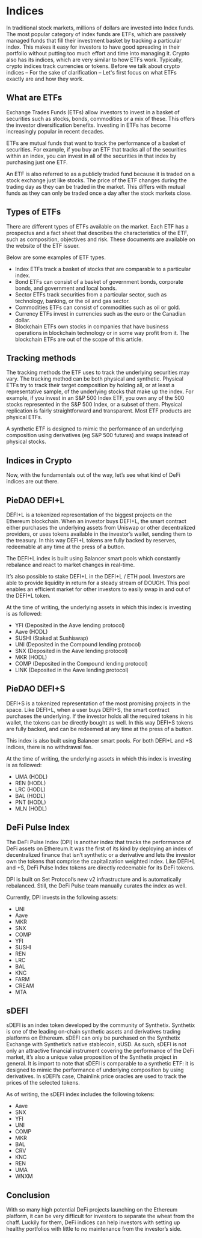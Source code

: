 # Indices

In traditional stock markets, millions of dollars are invested into Index funds. The most popular category of index funds are ETFs, which are passively managed funds that fill their investment basket by tracking a particular index. This makes it easy for investors to have good spreading in their portfolio without putting too much effort and time into managing it. Crypto also has its indices, which are very similar to how ETFs work. Typically, crypto indices track currencies or tokens. Before we talk about crypto indices – For the sake of clarification – Let's first focus on what ETFs exactly are and how they work.

## What are ETFs

Exchange Trades Funds (ETFs) allow investors to invest in a basket of securities such as stocks, bonds, commodities or a mix of these. This offers the investor diversification benefits. Investing in ETFs has become increasingly popular in recent decades.

ETFs are mutual funds that want to track the performance of a basket of securities. For example, if you buy an ETF that tracks all of the securities within an index, you can invest in all of the securities in that index by purchasing just one ETF.

An ETF is also referred to as a publicly traded fund because it is traded on a stock exchange just like stocks. The price of the ETF changes during the trading day as they can be traded in the market. This differs with mutual funds as they can only be traded once a day after the stock markets close.

## Types of ETFs

There are different types of ETFs available on the market. Each ETF has a prospectus and a fact sheet that describes the characteristics of the ETF, such as composition, objectives and risk. These documents are available on the website of the ETF issuer.

Below are some examples of ETF types.

- Index ETFs track a basket of stocks that are comparable to a particular index.
- Bond ETFs can consist of a basket of government bonds, corporate bonds, and government and local bonds.
- Sector ETFs track securities from a particular sector, such as technology, banking, or the oil and gas sector.
- Commodities ETFs can consist of commodities such as oil or gold.
- Currency ETFs invest in currencies such as the euro or the Canadian dollar.
- Blockchain ETFs own stocks in companies that have business operations in blockchain technology or in some way profit from it. The blockchain ETFs are out of the scope of this article.

## Tracking methods

The tracking methods the ETF uses to track the underlying securities may vary. The tracking method can be both physical and synthetic. Physical ETFs try to track their target composition by holding all, or at least a representative sample, of the underlying stocks that make up the index. For example, if you invest in an S&P 500 Index ETF, you own any of the 500 stocks represented in the S&P 500 Index, or a subset of them. Physical replication is fairly straightforward and transparent. Most ETF products are physical ETFs.

A synthetic ETF is designed to mimic the performance of an underlying composition using derivatives (eg S&P 500 futures) and swaps instead of physical stocks.

## Indices in Crypto

Now, with the fundamentals out of the way, let’s see what kind of DeFi indices are out there.

## PieDAO DEFI+L

DEFI+L is a tokenized representation of the biggest projects on the Ethereum blockchain. When an investor buys DEFI+L, the smart contract either purchases the underlying assets from Uniswap or other decentralized providers, or uses tokens available in the investor’s wallet, sending them to the treasury. In this way DEFI+L tokens are fully backed by reserves, redeemable at any time at the press of a button.

The DEFI+L index is built using Balancer smart pools which constantly rebalance and react to market changes in real-time.

It’s also possible to stake DEFI+L in the DEFI+L / ETH pool. Investors are able to provide liquidity in return for a steady stream of DOUGH. This pool enables an efficient market for other investors to easily swap in and out of the DEFI+L token.

At the time of writing, the underlying assets in which this index is investing is as followed:

- YFI (Deposited in the Aave lending protocol)
- Aave (HODL)
- SUSHI (Staked at Sushiswap)
- UNI (Deposited in the Compound lending protocol)
- SNX (Deposited in the Aave lending protocol)
- MKR (HODL)
- COMP (Deposited in the Compound lending protocol)
- LINK (Deposited in the Aave lending protocol)

## PieDAO DEFI+S

DEFI+S is a tokenized representation of the most promising projects in the space. Like DEFI+L, when a user buys DEFI+S, the smart contract purchases the underlying. If the investor holds all the required tokens in his wallet, the tokens can be directly bought as well. In this way DEFI+S tokens are fully backed, and can be redeemed at any time at the press of a button.

This index is also built using Balancer smart pools. For both DEFI+L and +S indices, there is no withdrawal fee.

At the time of writing, the underlying assets in which this index is investing is as followed:

- UMA (HODL)
- REN (HODL)
- LRC (HODL)
- BAL (HODL)
- PNT (HODL)
- MLN (HODL)

## DeFi Pulse Index

The DeFi Pulse Index (DPI) is another index that tracks the performance of DeFi assets on Ethereum.It was the first of its kind by deploying an index of decentralized finance that isn’t synthetic or a derivative and lets the investor own the tokens that comprise the capitalization weighted index. Like DEFI+L and +S, DeFi Pulse Index tokens are directly redeemable for its DeFi tokens.

DPI is built on Set Protocol’s new v2 infrastructure and is automatically rebalanced. Still, the DeFi Pulse team manually curates the index as well.

Currently, DPI invests in the following assets:

- UNI
- Aave
- MKR
- SNX
- COMP
- YFI
- SUSHI
- REN
- LRC
- BAL
- KNC
- FARM
- CREAM
- MTA

## sDEFI

sDEFI is an index token developed by the community of Synthetix. Synthetix is one of the leading on-chain synthetic assets and derivatives trading platforms on Ethereum. sDEFI can only be purchased on the Synthetix Exchange with Synthetix’s native stablecoin, sUSD. As such, sDEFI is not only an attractive financial instrument covering the performance of the DeFi market, it’s also a unique value proposition of the Synthetix project in general. It is import to note that sDEFI is comparable to a synthetic ETF: it is designed to mimic the performance of underlying composition by using derivatives. In sDEFI’s case, Chainlink price oracles are used to track the prices of the selected tokens.

As of writing, the sDEFI index includes the following tokens:

- Aave
- SNX
- YFI
- UNI
- COMP
- MKR
- BAL
- CRV
- KNC
- REN
- UMA
- WNXM

## Conclusion

With so many high potential DeFi projects launching on the Ethereum platform, it can be very difficult for investors to separate the wheat from the chaff. Luckily for them, DeFi indices can help investors with setting up healthy portfolios with little to no maintenance from the investor’s side.
